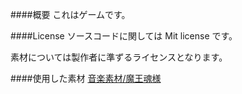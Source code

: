 ####概要
これはゲームです。

####License
ソースコードに関しては Mit license です。

素材については製作者に準ずるライセンスとなります。

####使用した素材
[音楽素材/魔王魂様](http://maoudamashii.jokersounds.com/)